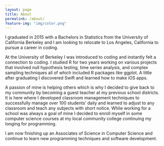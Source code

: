 ```yaml
---
layout: page
title: About
permalink: /about/
feature-img: "img/color.png"
---
```



I graduated in 2015 with a Bachelors in Statistics from the University of California Berkeley and I am looking to relocate to Los Angeles, California to pursue a career in coding.  

At the University of Berkeley I was introduced to coding and instantly felt a connection to coding. I studied R for two years working on various projects that involved null hypothesis testing, time series analysis, and complex sampling techniques all of which included R packages like ggplot. A little after graduating I discovered Swift and learned how to make iOS apps.   

A passion of mine is helping others which is why I decided to give back to my community by becoming a guest teacher at my previous school districts. It is here where I developed classroom management techniques to successfully manage over 100 students’ daily and learned to adjust to any classroom and teach any subjects with short notice. While working for a school was always a goal of mine I decided to enroll myself in some computer science courses at my local community college continuing my longing for programming.  

I am now finishing up an Associates of Science in Computer Science and continue to learn new programming techniques and software development. 
